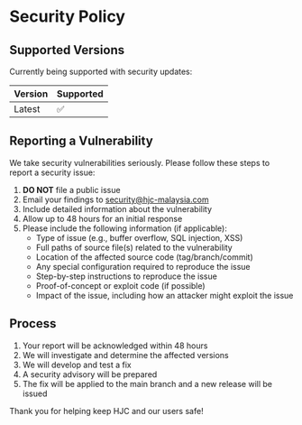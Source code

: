 
# Security Policy

## Supported Versions

Currently being supported with security updates:

| Version | Supported          |
| ------- | ------------------ |
| Latest  | :white_check_mark: |

## Reporting a Vulnerability

We take security vulnerabilities seriously. Please follow these steps to report a security issue:

1. **DO NOT** file a public issue
2. Email your findings to [security@hjc-malaysia.com](mailto:security@hjc-malaysia.com)
3. Include detailed information about the vulnerability
4. Allow up to 48 hours for an initial response
5. Please include the following information (if applicable):
   - Type of issue (e.g., buffer overflow, SQL injection, XSS)
   - Full paths of source file(s) related to the vulnerability
   - Location of the affected source code (tag/branch/commit)
   - Any special configuration required to reproduce the issue
   - Step-by-step instructions to reproduce the issue
   - Proof-of-concept or exploit code (if possible)
   - Impact of the issue, including how an attacker might exploit the issue

## Process

1. Your report will be acknowledged within 48 hours
2. We will investigate and determine the affected versions
3. We will develop and test a fix
4. A security advisory will be prepared
5. The fix will be applied to the main branch and a new release will be issued

Thank you for helping keep HJC and our users safe!
